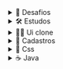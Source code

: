 <!--------------------------------------------------------------->

<details>
  
  <summary>🐇 Desafios</summary>
  
  <br>
  
  [Consulta de cep](https://github.com/Nerd00F/Consulta-de-Cep)
  
  [E-Commerce](https://github.com/Nerd00F/E-Commerce)
  
</details>

<!--------------------------------------------------------------->

<details>
  
  <summary>🛠 Estudos</summary>
  
  <br>
  
  [C, C++, Java e Python](https://github.com/Nerd00F/Estudos)
  
</details>

<!--------------------------------------------------------------->

<details>
  
  <summary>👨‍🔬 Ui clone</summary>
  
  <br>
  
  [Instagram](https://github.com/Nerd00F/instagram-ui)

  [Youtube](https://github.com/Nerd00F/Youtube-clone)
  
</details>

<!--------------------------------------------------------------->

<details>
  
  <summary>👥 Cadastros</summary>

  <br>

  [Be the hero - Oministack #11](https://github.com/Nerd00F/Be-the-hero)
  
  [Listagem de Cursos](https://github.com/Nerd00F/Listagem-cursos)
  
  [Cadastro Empresarial](https://github.com/Nerd00F/Cadastro-robusto)

  [Java Desktop](https://github.com/Nerd00F/Sistema-de-cadastro-desktop-em-Java)

</details>

<!--------------------------------------------------------------->

<details>
  
  <summary>🎨 Css</summary>
  
  <br>

  [Coração Batendo](https://github.com/Nerd00F/coracao)
  
  [Pendulo de Newton](https://github.com/Nerd00F/Pendulo-de-Newton)
  
  [Floco de neve](https://github.com/Nerd00F/Floco-de-neve)

  [Flip card](https://github.com/Nerd00F/Flip-card)
  
</details>

<!--------------------------------------------------------------->

<details>
  
  <summary>☕ Java</summary>

  <br>
    

  [Banco de dados H2](https://github.com/Nerd00F/Banco-de-dados-Java)
  
  [Desktop app](https://github.com/Nerd00F/Java-desktop)
  
  [Hello World Spring](https://github.com/Nerd00F/Spring-boot)


</details>

<!--------------------------------------------------------------->
